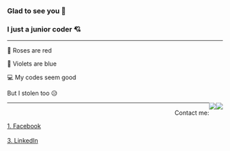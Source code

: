 ### Glad to see you :smiling_face_with_three_hearts:
### I just a junior coder :cupid:
---

🌹 Roses are red

🌷 Violets are blue

💻 My codes seem good

But I stolen too 😥

<img align="right" src="https://github-readme-stats-anuraghazra1.vercel.app/api/top-langs/?username=dtrbinh&theme=material-palenight&langs_count=10&hide=shell,pug,ejs,scss,php,powershell,batchfile,richtextformat" />
<img align="right" src="https://github-readme-stats.vercel.app/api?username=dtrbinh&&show_icons=true&title_color=00ffff&icon_color=cc66ff&text_color=daf7dc&bg_color=1e2731" />

---
  <p align="right">Contact me:</p>
  <a href="https://www.facebook.com/bin.do.jjw/">1. Facebook</a> <br></br>
  <a href="https://www.instagram.com/bin_do.02/>2. Instagram</a> <br></br>
  <a href="https://www.linkedin.com/in/%C4%91%E1%BB%97-tr%E1%BA%A7n-b%C3%ACnh-419665215/>3. LinkedIn</a> <br></br>
  <a href="dotranbinhqng02@gmail.com/>4. Gmail</a> <br></br>

<img src="https://github.com/dtrbinh/dtrbinh/blob/main/img/9bc27292880429.5e569ff84e4d0.gif" />

